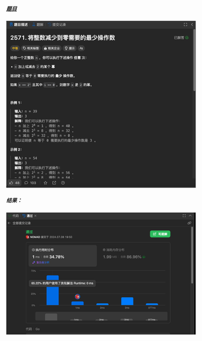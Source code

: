 ##### [题目](https://leetcode.cn/problems/minimum-operations-to-reduce-an-integer-to-0/description/)
![pic](img.png)
##### 结果：
![pic](result.png)